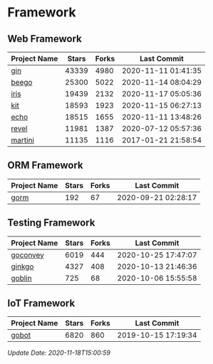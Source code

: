 # Framework

## Web Framework
| Project Name | Stars | Forks | Last Commit |
| ------------ | ----- | ----- | ----------- |
| [gin](https://github.com/gin-gonic/gin) | 43339 | 4980 | 2020-11-11 01:41:35 |
| [beego](https://github.com/astaxie/beego) | 25300 | 5022 | 2020-11-14 08:04:29 |
| [iris](https://github.com/kataras/iris) | 19439 | 2132 | 2020-11-17 05:05:36 |
| [kit](https://github.com/go-kit/kit) | 18593 | 1923 | 2020-11-15 06:27:13 |
| [echo](https://github.com/labstack/echo) | 18515 | 1655 | 2020-11-11 13:48:26 |
| [revel](https://github.com/revel/revel) | 11981 | 1387 | 2020-07-12 05:57:36 |
| [martini](https://github.com/go-martini/martini) | 11135 | 1116 | 2017-01-21 21:58:54 |

## ORM Framework
| Project Name | Stars | Forks | Last Commit |
| ------------ | ----- | ----- | ----------- |
| [gorm](https://github.com/jinzhu/gorm) | 192 | 67 | 2020-09-21 02:28:17 |

## Testing Framework
| Project Name | Stars | Forks | Last Commit |
| ------------ | ----- | ----- | ----------- |
| [goconvey](https://github.com/smartystreets/goconvey) | 6019 | 444 | 2020-10-25 17:47:07 |
| [ginkgo](https://github.com/onsi/ginkgo) | 4327 | 408 | 2020-10-13 21:46:36 |
| [goblin](https://github.com/franela/goblin) | 725 | 68 | 2020-10-06 15:55:58 |

## IoT Framework
| Project Name | Stars | Forks | Last Commit |
| ------------ | ----- | ----- | ----------- |
| [gobot](https://github.com/hybridgroup/gobot) | 6820 | 860 | 2019-10-15 17:19:34 |

*Update Date: 2020-11-18T15:00:59*
